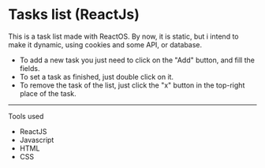 # Tasks list (ReactJs)
 This is a task list made with ReactOS. By now, it is static, but i intend to make it dynamic, using cookies and some API, or database. 
  
  - To add a new task you just need to click on the "Add" button, and fill the fields. 
  - To set a task as finished, just double click on it.
  - To remove the task of the list, just click the "x" button in the top-right place of the task.

---

  Tools used

  - ReactJS
  - Javascript
  - HTML
  - CSS
